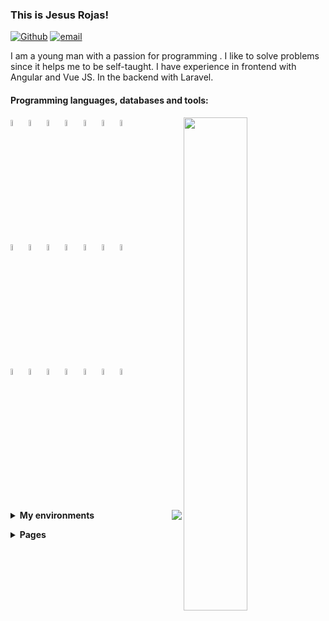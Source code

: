 ### This is Jesus Rojas!

[![Github](https://img.shields.io/badge/-Github-000?style=flat&logo=Github&logoColor=white)](https://github.com/Jesus-Rojas)
[![email](https://img.shields.io/badge/-jarojas6524@misena.edu.co-000?style=flat-square&logo=gmail)](mailto:jarojas6524@misena.edu.co)

I am a young man with a passion for programming .
I like to solve problems since it helps me to be self-taught.
I have experience in frontend with Angular and Vue JS. In the backend with Laravel.


#### Programming languages, databases and tools: 
<!-- Github States -->
<p>
  <!-- Config Api Github -->
  <img width="45%" align="right" src="https://github-readme-stats.vercel.app/api?username=Jesus-Rojas&show_icons=true&hide_border=true&show_icons=true&theme=chartreuse-dark" />
  <!-- Icons Languages -->
  <code><img width="5%" src="https://www.vectorlogo.zone/logos/w3_html5/w3_html5-icon.svg"></code>
  <code><img width="5%" src="https://www.vectorlogo.zone/logos/w3_css/w3_css-icon.svg"></code>
  <code><img width="5%" src="https://www.vectorlogo.zone/logos/nodejs/nodejs-icon.svg"></code>
  <code><img width="5%" src="https://www.vectorlogo.zone/logos/firebase/firebase-icon.svg"></code>
  <code><img width="5%" src="https://www.vectorlogo.zone/logos/postgresql/postgresql-icon.svg"></code>
  <code><img width="5%" src="https://www.vectorlogo.zone/logos/mongodb/mongodb-icon.svg"></code>
  <code><img width="5%" src="https://www.vectorlogo.zone/logos/mysql/mysql-icon.svg"></code>
  <br>
  <code><img width="5%" src="https://www.vectorlogo.zone/logos/angular/angular-icon.svg"></code>
  <code><img width="5%" src="https://www.vectorlogo.zone/logos/reactjs/reactjs-icon.svg"></code>
  <code><img width="5%" src="https://www.vectorlogo.zone/logos/vuejs/vuejs-icon.svg"></code>
  <code><img width="5%" src="https://www.vectorlogo.zone/logos/graphql/graphql-icon.svg"></code>
  <code><img width="5%" src="https://www.vectorlogo.zone/logos/js_webpack/js_webpack-icon.svg"></code>
  <code><img width="5%" src="https://www.vectorlogo.zone/logos/electronjs/electronjs-icon.svg"></code>
  <code><img width="5%" src="https://www.vectorlogo.zone/logos/npmjs/npmjs-icon.svg"></code>
  <br>
  <code><img width="5%" src="https://www.vectorlogo.zone/logos/getbootstrap/getbootstrap-icon.svg"></code>
  <code><img width="5%" src="https://www.vectorlogo.zone/logos/sass-lang/sass-lang-icon.svg"></code>
  <code><img width="5%" src="https://www.vectorlogo.zone/logos/git-scm/git-scm-icon.svg"></code>
  <code><img width="5%" src="https://www.vectorlogo.zone/logos/getpostman/getpostman-icon.svg"></code>
  <code><img width="5%" src="https://www.vectorlogo.zone/logos/python/python-icon.svg"></code>
  <code><img width="5%" src="https://www.vectorlogo.zone/logos/php/php-icon.svg"></code>
  <code><img width="5%" src="https://www.vectorlogo.zone/logos/laravel/laravel-icon.svg"></code>
  <br>
  <br>
</p>

<p>
  <img src="https://github-readme-stats.vercel.app/api/top-langs/?username=Jesus-Rojas&layout=compact&theme=chartreuse-dark&hide_border=true" align="right">
</p>
<!-- Environments -->
<p>
  <details>
    <summary>
      <strong>My environments</strong>
    </summary>
    <ol>
      <li>
        <details>
          <summary>
            <strong>Laptop</strong>
          </summary>
          <ul>
            <li>CPU: Intel Celeron N 2840 (max 2.58 GHz)</li>
            <li>RAM: 8GB (DDR3 - 1600mhz)</li>
            <li>SSD: 240GB</li>
            <li>HDD: 500GB</li>
            <li> OS: Linux Lite</li>
          </ul>
        </details>
      </li>
    </ol>
  </details>
</p>
<!-- Pages -->
<p>
  <details>
    <summary>
      <strong>Pages</strong>
    </summary>
    <ol>
      <li>
        <details>
          <summary>
            <strong>Vue</strong>
          </summary>
          <ul>
              <li>
                <a href="https://jesus-rojas.github.io/platzi-music">Platzi Music</a>
              </li>
              <li>
                <a href="https://test-rojas.herokuapp.com/dashboard">Task Inertia</a>
              </li>
              <li>
                <a href="#">Counter (Pending)</a>
              </li>
        </details>
      </li>
      <li>
        <details>
          <summary>
            <strong>Angular</strong>
          </summary>
          <ul>
            <li>
              <a href="https://angular-sopotify.netlify.app/tracks">Spotify</a>
            </li>
            <li>
              <a href="https://jesus-rojas.github.io/App-Heroes">App Heroes</a>
            </li>
            <li>
              <a href="https://jesus-rojas.github.io/Angular-Graficas">Graficas</a>
            </li>
            <li>
              <a href="https://jesus-rojas.github.io/Pipes">Pipes</a>
            </li>
            <!-- <li>
              <a href="https://jesus-rojas.github.io/Angular-Forms">Formularios</a>
            </li> -->
            <li>
              <a href="https://jesus-rojas.github.io/Mapas-Angular">Mapas</a>
            </li>
            <li>
              <a href="https://jesus-rojas.github.io/API-Giphy">Gifs</a>
            </li>
            <!-- <li>
              <a href="https://jesus-rojas.github.io/Angular-Selectores-Anidados">Select Dinamicos</a>
            </li> -->
            <!-- <li>
              <a href="https://jesus-rojas.github.io/Angular-Directivas-Personalizadas">Directivas</a>
            </li> -->
            <!-- <li>
              <a href="https://jesus-rojas.github.io/Input-Output">Comunicacion de padre e hijo</a>
            </li> -->
            <li>
              <a href="https://jesus-rojas.github.io/App-Sneider">App Sneider</a>
            </li>
            <li>
              <a href="https://jesus-rojas.github.io/WebApp-Angular">WebApp + Firebase</a>
            </li>
            <li>
              <a href="https://jesus-rojas.github.io/Rest-Countries">Paises</a>
            </li>
            <li>
              <a href="https://jesus-rojas.github.io/sofka-frontend">Sofka Quiz</a>
            </li>
          </ul>
        </details>
      </li>
      <li>
        <details>
          <summary>
            <strong>React</strong>
          </summary>
          <ul>
            <li>
              <a href="https://jesus-rojas.github.io/curso-react-patrones-render">Task's Juan David</a>
            </li>
            <li>
              <a href="https://jesus-rojas.github.io/react-ecommerce-oscar">Ecommerce Oscar</a>
            </li>
            <li>
              <a href="https://stupendous-starburst-296f58.netlify.app">Criptomonedas Juan Pablo</a>
            </li>
            <li>
              <a href="#">Rick and Morty Oscar (pending)</a>
            </li>
            <li>
              <a href="https://brave-williams-38329b.netlify.app/">Citas Juan Pablo</a>
            </li>
            <li>
              <a href="https://flamboyant-lamport-c4491a.netlify.app/">Gastos Juan Pablo</a>
            </li>
          </ul>
        </details>
      </li>
      <li>
        <details>
          <summary>
            <strong>Javascript</strong>
          </summary>
          <ul>
            <li>
              <a href="https://jesus-rojas.github.io/Calculadora">Calculadora</a>
            </li>
            <li>
              <a href="https://jesus-rojas.github.io/ajedrez-caballo">Ajedrez Move Horse</a>
            </li>
            <li>
              <a href="https://jesus-rojas.github.io/Ciclos-Arreglos">SENA Exercises</a>
            </li>
            <li>
              <a href="https://jesus-rojas.github.io/Regex">Expresiones Regulares</a>
            </li>
            <li>
              <a href="https://awesome-heisenberg-85f898.netlify.app">Webpack Vanilla</a>
            </li>
          </ul>
        </details>
      </li>
      <li>
        <details>
          <summary>
            <strong>Html</strong>
          </summary>
          <ul>
            <li>
              <a href="https://jesus-rojas.github.io/clone-google-html">Clone Google</a>
            </li>
            <li>
              <a href="https://jesus-rojas.github.io/Pagina-Web">First Page</a>
            </li>
            <li>
              <a href="https://jesus-rojas.github.io/trabajo-usco-css-3">Exercise Usco 3</a>
            </li>
            <li>
              <a href="https://jesus-rojas.github.io/trabajo-usco-css-4">Exercise Usco 4</a>
            </li>
            <li>
              <a href="https://jesus-rojas.github.io/prototype-bus-responsive">Flexbox Distribution Bus Skeleton</a>
            </li>
            </ul>
        </details>
      </li>
      <li>
        <details>
          <summary>
            <strong>Electron JS</strong>
          </summary>
          <ul>
            <li>
              <a href="#">Udeler (pending)</a>
            </li>
          </ul>
        </details>
      </li>
    </ol>
  </details>
</p>